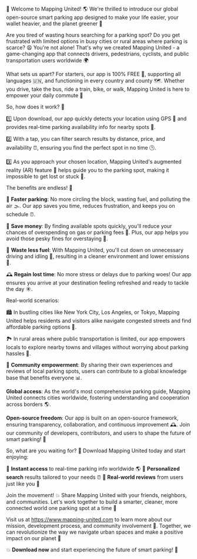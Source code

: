 🚀 Welcome to Mapping United! 🌎 We're thrilled to introduce our global open-source smart parking app designed to make your life easier, your wallet heavier, and the planet greener 💚

Are you tired of wasting hours searching for a parking spot? Do you get frustrated with limited options in busy cities or rural areas where parking is scarce? 😩 You're not alone! That's why we created Mapping United - a game-changing app that connects drivers, pedestrians, cyclists, and public transportation users worldwide 🌍

What sets us apart? For starters, our app is 100% FREE 💸, supporting all languages 🇺🇳, and functioning in every country and county 🗺️. Whether you drive, take the bus, ride a train, bike, or walk, Mapping United is here to empower your daily commute 🚀

So, how does it work? 🔧

1️⃣ Upon download, our app quickly detects your location using GPS 🔴 and provides real-time parking availability info for nearby spots 👀.

2️⃣ With a tap, you can filter search results by distance, price, and availability ⏰, ensuring you find the perfect spot in no time 🕒.

3️⃣ As you approach your chosen location, Mapping United's augmented reality (AR) feature 📱 helps guide you to the parking spot, making it impossible to get lost or stuck 💪.

The benefits are endless! 🤯

🔴 **Faster parking**: No more circling the block, wasting fuel, and polluting the air 🌫️. Our app saves you time, reduces frustration, and keeps you on schedule ⏰.

💸 **Save money**: By finding available spots quickly, you'll reduce your chances of overspending on gas or parking fees 💸. Plus, our app helps you avoid those pesky fines for overstaying 😬.

🌿 **Waste less fuel**: With Mapping United, you'll cut down on unnecessary driving and idling 🚗, resulting in a cleaner environment and lower emissions 🌲.

🕰️ **Regain lost time**: No more stress or delays due to parking woes! Our app ensures you arrive at your destination feeling refreshed and ready to tackle the day ☀️.

Real-world scenarios:

🏙️ In bustling cities like New York City, Los Angeles, or Tokyo, Mapping United helps residents and visitors alike navigate congested streets and find affordable parking options 🚗.

🏞️ In rural areas where public transportation is limited, our app empowers locals to explore nearby towns and villages without worrying about parking hassles 🚌.

🌈 **Community empowerment**: By sharing their own experiences and reviews of local parking spots, users can contribute to a global knowledge base that benefits everyone 📊.

**Global access**: As the world's most comprehensive parking guide, Mapping United connects cities worldwide, fostering understanding and cooperation across borders 🌎.

**Open-source freedom**: Our app is built on an open-source framework, ensuring transparency, collaboration, and continuous improvement 🕰️. Join our community of developers, contributors, and users to shape the future of smart parking! 🔧

So, what are you waiting for? 🤔 Download Mapping United today and start enjoying:

🔹 **Instant access** to real-time parking info worldwide 🌎
🔹 **Personalized search** results tailored to your needs ⏰
🔹 **Real-world reviews** from users just like you 👀

Join the movement! 💥 Share Mapping United with your friends, neighbors, and communities. Let's work together to build a smarter, cleaner, more connected world one parking spot at a time 🌈

Visit us at https://www.mapping-united.com to learn more about our mission, development process, and community involvement 🔧. Together, we can revolutionize the way we navigate urban spaces and make a positive impact on our planet 💚

💥 **Download now** and start experiencing the future of smart parking! 📲
